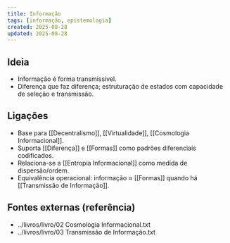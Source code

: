 ```yaml
---
title: Informação
tags: [informação, epistemologia]
created: 2025-08-28
updated: 2025-08-28
---
```


## Ideia
- Informação é forma transmissível.
- Diferença que faz diferença; estruturação de estados com capacidade de seleção e transmissão.

## Ligações
- Base para [[Decentralismo]], [[Virtualidade]], [[Cosmologia Informacional]].
- Suporta [[Diferença]] e [[Formas]] como padrões diferenciais codificados.
- Relaciona-se a [[Entropia Informacional]] como medida de dispersão/ordem.
- Equivalência operacional: informação ≈ [[Formas]] quando há [[Transmissão de Informação]].

## Fontes externas (referência)
- ../livros/livro/02 Cosmologia Informacional.txt
- ../livros/livro/03 Transmissão de Informação.txt
